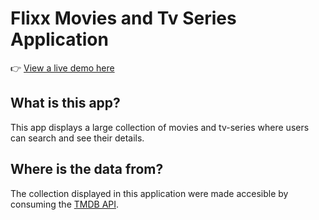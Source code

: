 # Flixx Movies and Tv Series Application

👉 [View a live demo here](https://giva16-flixx-movie.netlify.app/)

## What is this app?

This app displays a large collection of movies and tv-series where users can search and see their details.

## Where is the data from?

The collection displayed in this application were made accesible by consuming the [TMDB API](https://developer.themoviedb.org/reference/intro/getting-started).
